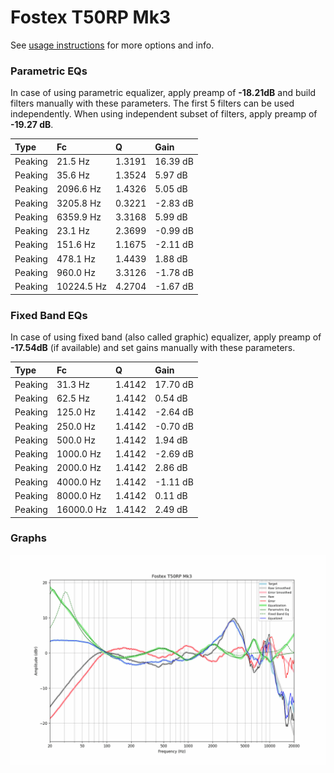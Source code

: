 # Fostex T50RP Mk3
See [usage instructions](https://github.com/jaakkopasanen/AutoEq#usage) for more options and info.

### Parametric EQs
In case of using parametric equalizer, apply preamp of **-18.21dB** and build filters manually
with these parameters. The first 5 filters can be used independently.
When using independent subset of filters, apply preamp of **-19.27 dB**.

| Type    | Fc         |      Q | Gain     |
|:--------|:-----------|:-------|:---------|
| Peaking | 21.5 Hz    | 1.3191 | 16.39 dB |
| Peaking | 35.6 Hz    | 1.3524 | 5.97 dB  |
| Peaking | 2096.6 Hz  | 1.4326 | 5.05 dB  |
| Peaking | 3205.8 Hz  | 0.3221 | -2.83 dB |
| Peaking | 6359.9 Hz  | 3.3168 | 5.99 dB  |
| Peaking | 23.1 Hz    | 2.3699 | -0.99 dB |
| Peaking | 151.6 Hz   | 1.1675 | -2.11 dB |
| Peaking | 478.1 Hz   | 1.4439 | 1.88 dB  |
| Peaking | 960.0 Hz   | 3.3126 | -1.78 dB |
| Peaking | 10224.5 Hz | 4.2704 | -1.67 dB |

### Fixed Band EQs
In case of using fixed band (also called graphic) equalizer, apply preamp of **-17.54dB**
(if available) and set gains manually with these parameters.

| Type    | Fc         |      Q | Gain     |
|:--------|:-----------|:-------|:---------|
| Peaking | 31.3 Hz    | 1.4142 | 17.70 dB |
| Peaking | 62.5 Hz    | 1.4142 | 0.54 dB  |
| Peaking | 125.0 Hz   | 1.4142 | -2.64 dB |
| Peaking | 250.0 Hz   | 1.4142 | -0.70 dB |
| Peaking | 500.0 Hz   | 1.4142 | 1.94 dB  |
| Peaking | 1000.0 Hz  | 1.4142 | -2.69 dB |
| Peaking | 2000.0 Hz  | 1.4142 | 2.86 dB  |
| Peaking | 4000.0 Hz  | 1.4142 | -1.11 dB |
| Peaking | 8000.0 Hz  | 1.4142 | 0.11 dB  |
| Peaking | 16000.0 Hz | 1.4142 | 2.49 dB  |

### Graphs
![](./Fostex%20T50RP%20Mk3.png)